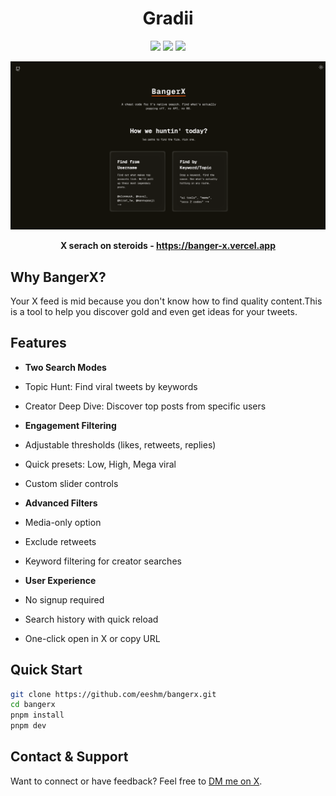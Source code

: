 <h1 align="center">Gradii</h1>

<p align="center">
<img src="https://img.shields.io/badge/Next.js-000000.svg?style=for-the-badge&logo=nextdotjs&logoColor=white">
<img src="https://img.shields.io/badge/TypeScript-000000.svg?style=for-the-badge&logo=typescript&logoColor=white">
<img src="https://img.shields.io/badge/TailwindCSS-000000.svg?style=for-the-badge&logo=TailwindCSS&logoColor=white">
</p>

![BangerX Preview](/public/dark1.png)

**<p align="center">X serach on steroids - https://banger-x.vercel.app</p>**

## Why BangerX?
Your X feed is mid because you don't know how to find quality content.This is a tool to help you discover gold and even get ideas for your tweets.

##  Features

-  **Two Search Modes**
  - Topic Hunt: Find viral tweets by keywords
  - Creator Deep Dive: Discover top posts from specific users

-  **Engagement Filtering**
  - Adjustable thresholds (likes, retweets, replies)
  - Quick presets: Low, High, Mega viral
  - Custom slider controls

-  **Advanced Filters**
  - Media-only option
  - Exclude retweets
  - Keyword filtering for creator searches

-  **User Experience**
  - No signup required
  - Search history with quick reload
  - One-click open in X or copy URL

## Quick Start
```bash
git clone https://github.com/eeshm/bangerx.git
cd bangerx
pnpm install
pnpm dev
```
## Contact & Support

Want to connect or have feedback? Feel free to [DM me on X](https://x.com/eeshmidha1).
